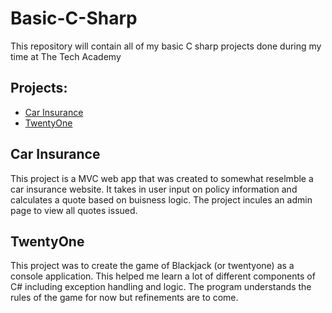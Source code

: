 # Basic-C-Sharp
This repository will contain all of my basic C sharp projects done during my time at The Tech Academy

## Projects:
* [Car Insurance](https://github.com/glarson1/CarInsurance)
* [TwentyOne](https://github.com/glarson1/Basic-C-Sharp/tree/main/TwentyOne)

## Car Insurance
This project is a MVC web app that was created to somewhat reselmble a car insurance website. It takes in user input on policy information and calculates a quote based on buisness logic. The project incules an admin page to view all quotes issued.

## TwentyOne
This project was to create the game of Blackjack (or twentyone) as a console application. This helped me learn a lot of different components of C\# including exception handling and logic. The program understands the rules of the game for now but refinements are to come.
